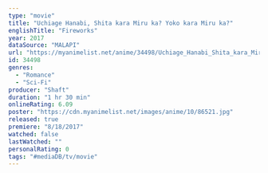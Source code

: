 ```yaml
---
type: "movie"
title: "Uchiage Hanabi, Shita kara Miru ka? Yoko kara Miru ka?"
englishTitle: "Fireworks"
year: 2017
dataSource: "MALAPI"
url: "https://myanimelist.net/anime/34498/Uchiage_Hanabi_Shita_kara_Miru_ka_Yoko_kara_Miru_ka"
id: 34498
genres: 
  - "Romance"
  - "Sci-Fi"
producer: "Shaft"
duration: "1 hr 30 min"
onlineRating: 6.09
poster: "https://cdn.myanimelist.net/images/anime/10/86521.jpg"
released: true
premiere: "8/18/2017"
watched: false
lastWatched: ""
personalRating: 0
tags: "#mediaDB/tv/movie"
---
```

